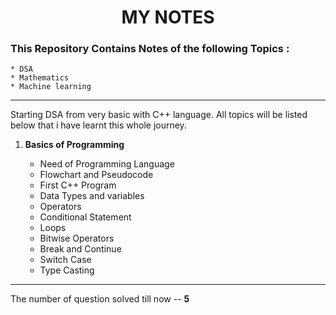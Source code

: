 <center> <h1> MY NOTES </h1> </center>
 
 
 ### This Repository Contains Notes of the following Topics : 
 	* DSA
  	* Mathematics 
   	* Machine learning
    

 
*** 

Starting DSA from very basic with C++ language. All topics will be listed below that i have learnt this whole journey.

1. **Basics of Programming**
	
	- Need of Programming Language
	- Flowchart and Pseudocode
	- First C++ Program
	- Data Types and variables
	- Operators
	- Conditional Statement
	- Loops 
	- Bitwise Operators
	- Break and Continue
	- Switch Case
	- Type Casting


***

The number of question solved till now -- **5** 
